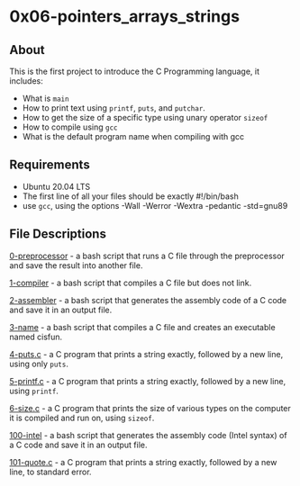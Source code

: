 # 0x06-pointers_arrays_strings
## About
This is the first project to introduce the C Programming language, it includes:
- What is `main`
- How to print text using `printf`, `puts`, and `putchar`.
- How to get the size of a specific type using unary operator `sizeof`
- How to compile using `gcc`
- What is the default program name when compiling with gcc

## Requirements
- Ubuntu 20.04 LTS
- The first line of all your files should be exactly #!/bin/bash
- use `gcc`, using the options -Wall -Werror -Wextra -pedantic -std=gnu89

## File Descriptions
[0-preprocessor](https://github.com/szbrooks2017/holbertonschool-low_level_programming/blob/main/0x00-hello_world/0-preprocessor) -  a bash script that runs a C file through the preprocessor and save the result into another file.

[1-compiler](https://github.com/szbrooks2017/holbertonschool-low_level_programming/blob/main/0x00-hello_world/1-compiler) - a bash script that compiles a C file but does not link.

[2-assembler](https://github.com/szbrooks2017/holbertonschool-low_level_programming/blob/main/0x00-hello_world/2-assembler) -  a bash script that generates the assembly code of a C code and save it in an output file.

[3-name](https://github.com/szbrooks2017/holbertonschool-low_level_programming/blob/main/0x00-hello_world/3-name) - a bash script that compiles a C file and creates an executable named cisfun.

[4-puts.c](https://github.com/szbrooks2017/holbertonschool-low_level_programming/blob/main/0x00-hello_world/4-puts.c) - a C program that prints a string exactly, followed by a new line, using only `puts`.

[5-printf.c](https://github.com/szbrooks2017/holbertonschool-low_level_programming/blob/main/0x00-hello_world/5-printf.c) - a C program that prints a string exactly, followed by a new line, using `printf`.

[6-size.c](https://github.com/szbrooks2017/holbertonschool-low_level_programming/blob/main/0x00-hello_world/6-size.c) - a C program that prints the size of various types on the computer it is compiled and run on, using  `sizeof`.

[100-intel](https://github.com/szbrooks2017/holbertonschool-low_level_programming/blob/main/0x00-hello_world/100-intel) -  a bash script that generates the assembly code (Intel syntax) of a C code and save it in an output file.

[101-quote.c](https://github.com/szbrooks2017/holbertonschool-low_level_programming/blob/main/0x00-hello_world/101-quote.c) -  a C program that prints a string exactly, followed by a new line, to standard error.

